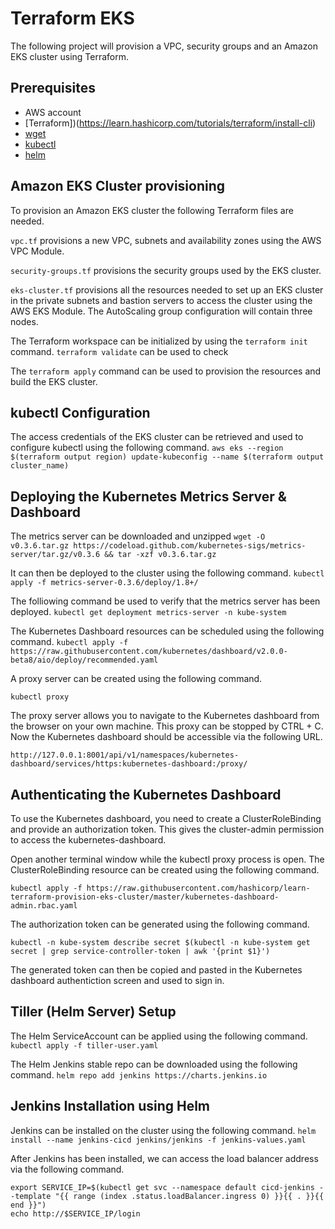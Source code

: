# Terraform EKS
The following project will provision a VPC, security groups and an Amazon EKS cluster using Terraform.

## Prerequisites
* AWS account
* [Terraform])(https://learn.hashicorp.com/tutorials/terraform/install-cli)
* [wget](https://stackoverflow.com/questions/33886917/how-to-install-wget-in-macos)
* [kubectl](https://kubernetes.io/docs/tasks/tools/install-kubectl/)
* [helm](https://helm.sh/docs/intro/install/)

## Amazon EKS Cluster provisioning
To provision an Amazon EKS cluster the following Terraform files are needed.

`vpc.tf` provisions a new VPC, subnets and availability zones using the AWS VPC Module.

`security-groups.tf` provisions the security groups used by the EKS cluster.

`eks-cluster.tf` provisions all the resources needed to set up an EKS cluster in the private subnets and bastion servers to access the cluster using the AWS EKS Module. The AutoScaling group configuration will contain three nodes.

The Terraform workspace can be initialized by using the `terraform init` command. `terraform validate` can be used to check 

The `terraform apply` command can be used to provision the resources and build the EKS cluster.

## kubectl Configuration
The access credentials of the EKS cluster can be retrieved and used to configure kubectl using the following command.
`aws eks --region $(terraform output region) update-kubeconfig --name $(terraform output cluster_name)`

## Deploying the Kubernetes Metrics Server & Dashboard
The metrics server can be downloaded and unzipped 
`wget -O v0.3.6.tar.gz https://codeload.github.com/kubernetes-sigs/metrics-server/tar.gz/v0.3.6 && tar -xzf v0.3.6.tar.gz`

It can then be deployed to the cluster using the following command.
`kubectl apply -f metrics-server-0.3.6/deploy/1.8+/`

The folliowing command be used to verify that the metrics server has been deployed.
`kubectl get deployment metrics-server -n kube-system`

The Kubernetes Dashboard resources can be scheduled using the following command.
`kubectl apply -f https://raw.githubusercontent.com/kubernetes/dashboard/v2.0.0-beta8/aio/deploy/recommended.yaml`

A proxy server can be created using the following command.
```
kubectl proxy
```

The proxy server allows you to navigate to the Kubernetes dashboard from the browser on your own machine. This proxy can be stopped by CTRL + C. Now the Kubernetes dashboard should be accessible via the following URL.

```
http://127.0.0.1:8001/api/v1/namespaces/kubernetes-dashboard/services/https:kubernetes-dashboard:/proxy/
```

## Authenticating the Kubernetes Dashboard
To use the Kubernetes dashboard, you need to create a ClusterRoleBinding and provide an authorization token. This gives the cluster-admin permission to access the kubernetes-dashboard.

Open another terminal window while the kubectl proxy process is open. The ClusterRoleBinding resource can be created using the following command.

`kubectl apply -f https://raw.githubusercontent.com/hashicorp/learn-terraform-provision-eks-cluster/master/kubernetes-dashboard-admin.rbac.yaml`

The authorization token can be generated using the following command.

```
kubectl -n kube-system describe secret $(kubectl -n kube-system get secret | grep service-controller-token | awk '{print $1}')
```

The generated token can then be copied and pasted in the Kubernetes dashboard authentiction screen and used to sign in.

## Tiller (Helm Server) Setup
The Helm ServiceAccount can be applied using the following command.
`kubectl apply -f tiller-user.yaml`

The Helm Jenkins stable repo can be downloaded using the following command.
`helm repo add jenkins https://charts.jenkins.io`

## Jenkins Installation using Helm
Jenkins can be installed on the cluster using the following command.
`helm install --name jenkins-cicd jenkins/jenkins -f jenkins-values.yaml`

After Jenkins has been installed, we can access the load balancer address via the following command.

```
export SERVICE_IP=$(kubectl get svc --namespace default cicd-jenkins --template "{{ range (index .status.loadBalancer.ingress 0) }}{{ . }}{{ end }}")
echo http://$SERVICE_IP/login
```